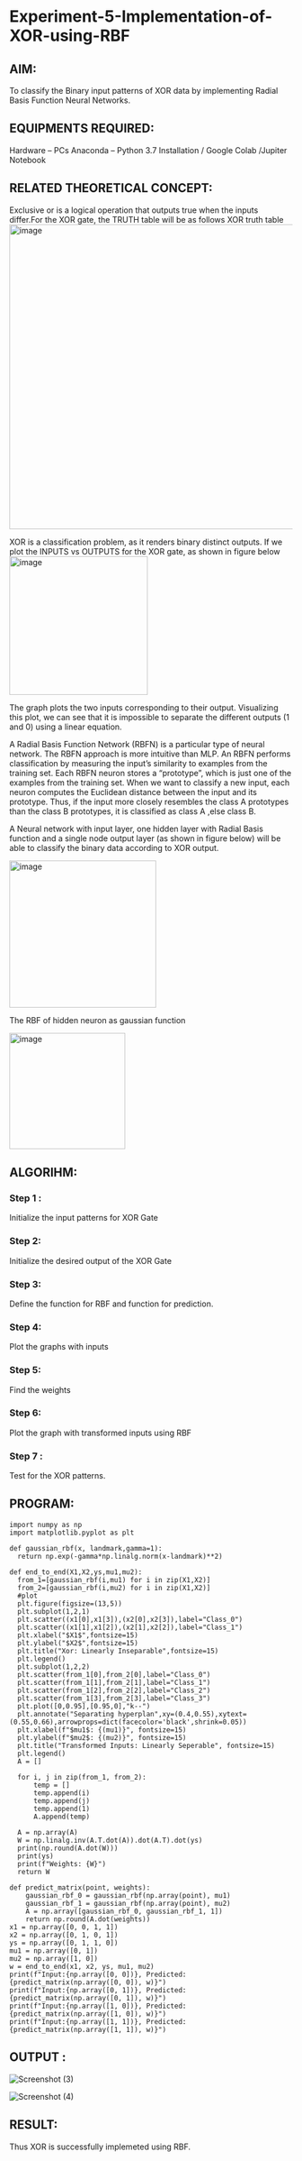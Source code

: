 # Experiment-5-Implementation-of-XOR-using-RBF

## AIM:
  To classify the Binary input patterns of XOR data  by implementing Radial Basis Function Neural Networks.
  
## EQUIPMENTS REQUIRED:

Hardware – PCs
Anaconda – Python 3.7 Installation / Google Colab /Jupiter Notebook

## RELATED THEORETICAL CONCEPT:
Exclusive or is a logical operation that outputs true when the inputs differ.For the XOR gate, the TRUTH table will be as follows
XOR truth table
<img width="541" alt="image" src="https://user-images.githubusercontent.com/112920679/201299438-5d1926f9-25e9-4f20-b392-1c112880ef56.png">

XOR is a classification problem, as it renders binary distinct outputs. If we plot the INPUTS vs OUTPUTS for the XOR gate, as shown in figure below
<img width="246" alt="image" src="https://user-images.githubusercontent.com/112920679/201299568-d9398233-71d8-41b3-8b08-a39d5b95e3f1.png">

The graph plots the two inputs corresponding to their output. Visualizing this plot, we can see that it is impossible to separate the different outputs (1 and 0) using a linear equation.

A Radial Basis Function Network (RBFN) is a particular type of neural network. The RBFN approach is more intuitive than MLP. An RBFN performs classification by measuring the input’s similarity to examples from the training set. Each RBFN neuron stores a “prototype”, which is just one of the examples from the training set. When we want to classify a new input, each neuron computes the Euclidean distance between the input and its prototype. Thus, if the input more closely resembles the class A prototypes than the class B prototypes, it is classified as class A ,else class B.


A Neural network with input layer, one hidden layer with Radial Basis function and a single node output layer (as shown in figure below) will be able to classify the binary data according to XOR output.

<img width="261" alt="image" src="https://user-images.githubusercontent.com/112920679/201300944-5510d7f4-ea0f-45ec-875d-87f463927e9d.png">

The RBF of hidden neuron as gaussian function 

<img width="206" alt="image" src="https://user-images.githubusercontent.com/112920679/201302321-a09f72e9-2352-4f88-838c-3324f6c5f57e.png">


## ALGORIHM:

### Step 1 :

Initialize the input patterns for XOR Gate

### Step 2:

Initialize the desired output of the XOR Gate

### Step 3:

Define the function for RBF and function for prediction.

### Step 4:

Plot the graphs with inputs

### Step 5:

Find the weights

### Step 6:

Plot the graph with transformed inputs using RBF

### Step 7 :

Test for the XOR patterns.

## PROGRAM:
```
import numpy as np
import matplotlib.pyplot as plt

def gaussian_rbf(x, landmark,gamma=1):
  return np.exp(-gamma*np.linalg.norm(x-landmark)**2)

def end_to_end(X1,X2,ys,mu1,mu2):
  from_1=[gaussian_rbf(i,mu1) for i in zip(X1,X2)]
  from_2=[gaussian_rbf(i,mu2) for i in zip(X1,X2)]
  #plot
  plt.figure(figsize=(13,5))
  plt.subplot(1,2,1)
  plt.scatter((x1[0],x1[3]),(x2[0],x2[3]),label="Class_0")
  plt.scatter((x1[1],x1[2]),(x2[1],x2[2]),label="Class_1")
  plt.xlabel("$X1$",fontsize=15)
  plt.ylabel("$X2$",fontsize=15)
  plt.title("Xor: Linearly Inseparable",fontsize=15)
  plt.legend()
  plt.subplot(1,2,2)
  plt.scatter(from_1[0],from_2[0],label="Class_0")
  plt.scatter(from_1[1],from_2[1],label="Class_1")
  plt.scatter(from_1[2],from_2[2],label="Class_2")
  plt.scatter(from_1[3],from_2[3],label="Class_3")
  plt.plot([0,0.95],[0.95,0],"k--")
  plt.annotate("Separating hyperplan",xy=(0.4,0.55),xytext=(0.55,0.66),arrowprops=dict(facecolor='black',shrink=0.05))
  plt.xlabel(f"$mu1$: {(mu1)}", fontsize=15)
  plt.ylabel(f"$mu2$: {(mu2)}", fontsize=15)
  plt.title("Transformed Inputs: Linearly Seperable", fontsize=15)
  plt.legend()
  A = []

  for i, j in zip(from_1, from_2):
      temp = []
      temp.append(i)
      temp.append(j)
      temp.append(1)
      A.append(temp)
    
  A = np.array(A)
  W = np.linalg.inv(A.T.dot(A)).dot(A.T).dot(ys)
  print(np.round(A.dot(W)))
  print(ys)
  print(f"Weights: {W}")
  return W
  
def predict_matrix(point, weights):
    gaussian_rbf_0 = gaussian_rbf(np.array(point), mu1)
    gaussian_rbf_1 = gaussian_rbf(np.array(point), mu2)
    A = np.array([gaussian_rbf_0, gaussian_rbf_1, 1])
    return np.round(A.dot(weights))
x1 = np.array([0, 0, 1, 1])
x2 = np.array([0, 1, 0, 1])
ys = np.array([0, 1, 1, 0])
mu1 = np.array([0, 1])
mu2 = np.array([1, 0])
w = end_to_end(x1, x2, ys, mu1, mu2)
print(f"Input:{np.array([0, 0])}, Predicted: {predict_matrix(np.array([0, 0]), w)}")
print(f"Input:{np.array([0, 1])}, Predicted: {predict_matrix(np.array([0, 1]), w)}")
print(f"Input:{np.array([1, 0])}, Predicted: {predict_matrix(np.array([1, 0]), w)}")
print(f"Input:{np.array([1, 1])}, Predicted: {predict_matrix(np.array([1, 1]), w)}")
```



## OUTPUT :
![Screenshot (3)](https://github.com/Dhanashreemullaithasan/Experiment-5-Implementation-of-XOR-using-RBF/assets/94165415/499fc785-032c-4743-aaad-c6ee735d1faf)

   
![Screenshot (4)](https://github.com/Dhanashreemullaithasan/Experiment-5-Implementation-of-XOR-using-RBF/assets/94165415/6ad443ba-09c5-4c2b-93d1-d03d1f9483f8)


## RESULT:

Thus XOR is successfully implemeted using RBF.






